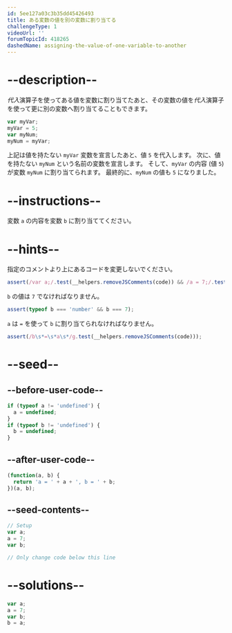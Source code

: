 ```yaml
---
id: 5ee127a03c3b35dd45426493
title: ある変数の値を別の変数に割り当てる
challengeType: 1
videoUrl: ''
forumTopicId: 418265
dashedName: assigning-the-value-of-one-variable-to-another
---
```


# --description--

<dfn>代入</dfn>演算子を使ってある値を変数に割り当てたあと、その変数の値を<dfn>代入</dfn>演算子を使って更に別の変数へ割り当てることもできます。

```js
var myVar;
myVar = 5;
var myNum;
myNum = myVar;
```

上記は値を持たない `myVar` 変数を宣言したあと、値 `5` を代入します。 次に、値を持たない `myNum` という名前の変数を宣言します。 そして、`myVar` の内容 (値 `5`) が変数 `myNum` に割り当てられます。 最終的に、`myNum` の値も `5` になりました。

# --instructions--

変数 `a` の内容を変数 `b` に割り当ててください。

# --hints--

指定のコメントより上にあるコードを変更しないでください。

```js
assert(/var a;/.test(__helpers.removeJSComments(code)) && /a = 7;/.test(__helpers.removeJSComments(code)) && /var b;/.test(__helpers.removeJSComments(code)));
```

`b` の値は `7` でなければなりません。

```js
assert(typeof b === 'number' && b === 7);
```

`a` は `=` を使って `b` に割り当てられなければなりません。

```js
assert(/b\s*=\s*a\s*/g.test(__helpers.removeJSComments(code)));
```

# --seed--

## --before-user-code--

```js
if (typeof a != 'undefined') {
  a = undefined;
}
if (typeof b != 'undefined') {
  b = undefined;
}
```

## --after-user-code--

```js
(function(a, b) {
  return 'a = ' + a + ', b = ' + b;
})(a, b);
```

## --seed-contents--

```js
// Setup
var a;
a = 7;
var b;

// Only change code below this line
```

# --solutions--

```js
var a;
a = 7;
var b;
b = a;
```
